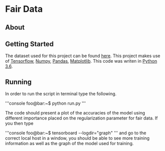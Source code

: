# Fair Data

## About


## Getting Started

The dataset used for this project can be found [here](https://www.kaggle.com/danofer/compass). This project makes use of [Tensorflow](https://www.tensorflow.org/), [Numpy](http://www.numpy.org/), [Pandas](https://pandas.pydata.org/), [Matplotlib](https://matplotlib.org/). This code was writen in [Python 3.6](https://www.python.org/downloads/release/python-367/). 

## Running 

In order to run the script in terminal type the following. 

'''console
foo@bar:~$ python run.py
'''

The code should present a plot of the accuracies of the model using different importance placed on the regularization parameter for fair data. If you then type 

'''console
foo@bar:~$ tensorboard --logdir="graph"
'''
and go to the correct local host in a window, you should be able to see more training information as well as the graph of the model used for training. 

